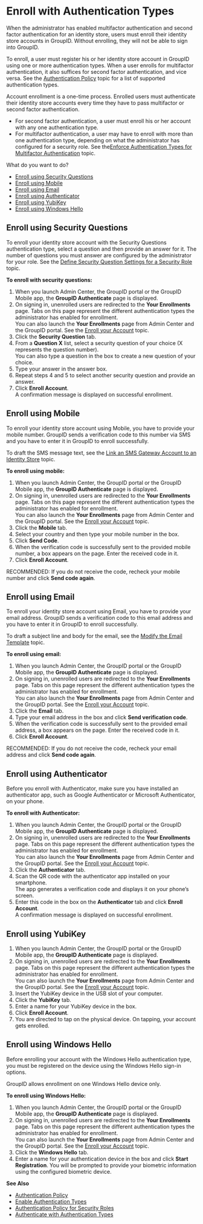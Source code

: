 # Enroll with Authentication Types

When the administrator has enabled multifactor authentication and second factor authentication for
an identity store, users must enroll their identity store accounts in GroupID. Without enrolling,
they will not be able to sign into GroupID.

To enroll, a user must register his or her identity store account in GroupID using one or more
authentication types. When a user enrolls for multifactor authentication, it also suffices for
second factor authentication, and vice versa. See the
[Authentication Policy](/docs/groupid/11.0/groupid/admincenter/identitystore/configure/authpolicy.md)
topic for a list of supported authentication types.

Account enrollment is a one-time process. Enrolled users must authenticate their identity store
accounts every time they have to pass multifactor or second factor authentication.

- For second factor authentication, a user must enroll his or her account with any one
  authentication type.
- For multifactor authentication, a user may have to enroll with more than one authentication type,
  depending on what the administrator has configured for a security role. See
  the[Enforce Authentication Types for Multifactor Authentication](/docs/groupid/11.0/groupid/admincenter/securityrole/policy/authentication.md#enforce-authentication-types-for-multifactor-authentication)
  topic.

What do you want to do?

- [Enroll using Security Questions](#enroll-using-security-questions)
- [Enroll using Mobile](#enroll-using-mobile)
- [Enroll using Email](#enroll-using-email)
- [Enroll using Authenticator](#enroll-using-authenticator)
- [Enroll using YubiKey](#enroll-using-yubikey)
- [Enroll using Windows Hello](#enroll-using-windows-hello)

## Enroll using Security Questions

To enroll your identity store account with the Security Questions authentication type, select a
question and then provide an answer for it. The number of questions you must answer are configured
by the administrator for your role. See the
[Define Security Question Settings for a Security Role](/docs/groupid/11.0/groupid/admincenter/securityrole/policy/password.md#define-security-question-settings-for-a-security-role)
topic.

**To enroll with security questions:**

1. When you launch Admin Center, the GroupID portal or the GroupID Mobile app, the **GroupID
   Authenticate** page is displayed.
2. On signing in, unenrolled users are redirected to the **Your Enrollments** page. Tabs on this
   page represent the different authentication types the administrator has enabled for enrollment.  
   You can also launch the **Your Enrollments** page from Admin Center and the GroupID portal. See
   the
   [Enroll your Account](/docs/groupid/11.0/groupid/admincenter/general/accessapplications.md#enroll-your-account)
   topic.
3. Click the **Security Question** tab.
4. From a **Question X** list, select a security question of your choice (X represents the question
   number).  
   You can also type a question in the box to create a new question of your choice.
5. Type your answer in the answer box.
6. Repeat steps 4 and 5 to select another security question and provide an answer.
7. Click **Enroll Account**.  
   A confirmation message is displayed on successful enrollment.

## Enroll using Mobile

To enroll your identity store account using Mobile, you have to provide your mobile number. GroupID
sends a verification code to this number via SMS and you have to enter it in GroupID to enroll
successfully.

To draft the SMS message text, see the
[Link an SMS Gateway Account to an Identity Store](/docs/groupid/11.0/groupid/admincenter/identitystore/configure/security/smsauthentication.md#link-an-sms-gateway-account-to-an-identity-store)
topic.

**To enroll using mobile:**

1. When you launch Admin Center, the GroupID portal or the GroupID Mobile app, the **GroupID
   Authenticate** page is displayed.
2. On signing in, unenrolled users are redirected to the **Your Enrollments** page. Tabs on this
   page represent the different authentication types the administrator has enabled for enrollment.  
   You can also launch the **Your Enrollments** page from Admin Center and the GroupID portal. See
   the
   [Enroll your Account](/docs/groupid/11.0/groupid/admincenter/general/accessapplications.md#enroll-your-account)
   topic.
3. Click the **Mobile** tab.
4. Select your country and then type your mobile number in the box.
5. Click **Send Code**.
6. When the verification code is successfully sent to the provided mobile number, a box appears on
   the page. Enter the received code in it.
7. Click **Enroll Account**.

RECOMMENDED: If you do not receive the code, recheck your mobile number and click **Send code
again**.

## Enroll using Email

To enroll your identity store account using Email, you have to provide your email address. GroupID
sends a verification code to this email address and you have to enter it in GroupID to enroll
successfully.

To draft a subject line and body for the email, see the
[Modify the Email Template](/docs/groupid/11.0/groupid/admincenter/setupauth/email.md#modify-the-email-template)
topic.

**To enroll using email:**

1. When you launch Admin Center, the GroupID portal or the GroupID Mobile app, the **GroupID
   Authenticate** page is displayed.
2. On signing in, unenrolled users are redirected to the **Your Enrollments** page. Tabs on this
   page represent the different authentication types the administrator has enabled for enrollment.  
   You can also launch the **Your Enrollments** page from Admin Center and the GroupID portal. See
   the
   [Enroll your Account](/docs/groupid/11.0/groupid/admincenter/general/accessapplications.md#enroll-your-account)
   topic.
3. Click the **Email** tab.
4. Type your email address in the box and click **Send verification code**.
5. When the verification code is successfully sent to the provided email address, a box appears on
   the page. Enter the received code in it.
6. Click **Enroll Account**.

RECOMMENDED: If you do not receive the code, recheck your email address and click **Send code
again**.

## Enroll using Authenticator

Before you enroll with Authenticator, make sure you have installed an authenticator app, such as
Google Authenticator or Microsoft Authenticator, on your phone.

**To enroll with Authenticator:**

1. When you launch Admin Center, the GroupID portal or the GroupID Mobile app, the **GroupID
   Authenticate** page is displayed.
2. On signing in, unenrolled users are redirected to the **Your Enrollments** page. Tabs on this
   page represent the different authentication types the administrator has enabled for enrollment.  
   You can also launch the **Your Enrollments** page from Admin Center and the GroupID portal. See
   the
   [Enroll your Account](/docs/groupid/11.0/groupid/admincenter/general/accessapplications.md#enroll-your-account)
   topic.
3. Click the **Authenticator** tab.
4. Scan the QR code with the authenticator app installed on your smartphone.  
   The app generates a verification code and displays it on your phone’s screen.
5. Enter this code in the box on the **Authenticator** tab and click **Enroll Account**.  
   A confirmation message is displayed on successful enrollment.

## Enroll using YubiKey

1. When you launch Admin Center, the GroupID portal or the GroupID Mobile app, the **GroupID
   Authenticate** page is displayed.
2. On signing in, unenrolled users are redirected to the **Your Enrollments** page. Tabs on this
   page represent the different authentication types the administrator has enabled for enrollment.  
   You can also launch the **Your Enrollments** page from Admin Center and the GroupID portal. See
   the
   [Enroll your Account](/docs/groupid/11.0/groupid/admincenter/general/accessapplications.md#enroll-your-account)
   topic.
3. Insert the YubiKey device in the USB slot of your computer.
4. Click the **YubiKey** tab.
5. Enter a name for your YubiKey device in the box.
6. Click **Enroll Account**.
7. You are directed to tap on the physical device. On tapping, your account gets enrolled.

## Enroll using Windows Hello

Before enrolling your account with the Windows Hello authentication type, you must be registered on
the device using the Windows Hello sign-in options.

GroupID allows enrollment on one Windows Hello device only.

**To enroll using Windows Hello:**

1. When you launch Admin Center, the GroupID portal or the GroupID Mobile app, the **GroupID
   Authenticate** page is displayed.
2. On signing in, unenrolled users are redirected to the **Your Enrollments** page. Tabs on this
   page represent the different authentication types the administrator has enabled for enrollment.  
   You can also launch the **Your Enrollments** page from Admin Center and the GroupID portal. See
   the
   [Enroll your Account](/docs/groupid/11.0/groupid/admincenter/general/accessapplications.md#enroll-your-account)
   topic.
3. Click the **Windows Hello** tab.
4. Enter a name for your authentication device in the box and click **Start Registration**. You will
   be prompted to provide your biometric information using the configured biometric device.

**See Also**

- [Authentication Policy](/docs/groupid/11.0/groupid/admincenter/identitystore/configure/authpolicy.md)
- [Enable Authentication Types](/docs/groupid/11.0/groupid/admincenter/identitystore/configure/authtypes.md)
- [Authentication Policy for Security Roles](/docs/groupid/11.0/groupid/admincenter/securityrole/policy/authentication.md)
- [Authenticate with Authentication Types](/docs/groupid/11.0/groupid/admincenter/authenticate.md)
